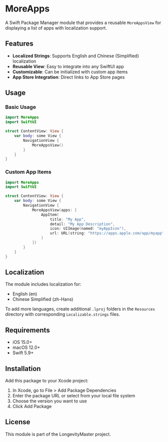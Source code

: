# MoreApps

A Swift Package Manager module that provides a reusable `MoreAppsView` for displaying a list of apps with localization support.

## Features

- **Localized Strings**: Supports English and Chinese (Simplified) localization
- **Reusable View**: Easy to integrate into any SwiftUI app
- **Customizable**: Can be initialized with custom app items
- **App Store Integration**: Direct links to App Store pages

## Usage

### Basic Usage

```swift
import MoreApps
import SwiftUI

struct ContentView: View {
    var body: some View {
        NavigationView {
            MoreAppsView()
        }
    }
}
```

### Custom App Items

```swift
import MoreApps
import SwiftUI

struct ContentView: View {
    var body: some View {
        NavigationView {
            MoreAppsView(apps: [
                AppItem(
                    title: "My App",
                    detail: "My App Description",
                    icon: UIImage(named: "myAppIcon"),
                    url: URL(string: "https://apps.apple.com/app/myapp")
                )
            ])
        }
    }
}
```

## Localization

The module includes localization for:
- English (en)
- Chinese Simplified (zh-Hans)

To add more languages, create additional `.lproj` folders in the `Resources` directory with corresponding `Localizable.strings` files.

## Requirements

- iOS 15.0+
- macOS 12.0+
- Swift 5.9+

## Installation

Add this package to your Xcode project:

1. In Xcode, go to File > Add Package Dependencies
2. Enter the package URL or select from your local file system
3. Choose the version you want to use
4. Click Add Package

## License

This module is part of the LongevityMaster project. 